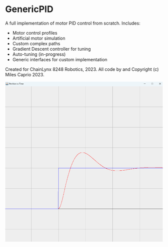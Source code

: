 # GenericPID

A full implementation of motor PID control from scratch. Includes:
* Motor control profiles
* Artificial motor simulation
* Custom complex paths
* Gradient Descent controller for tuning
* Auto-tuning (in-progress)
* Generic interfaces for custom implementation

Created for ChainLynx 8248 Robotics, 2023.
All code by and Copyright (c) Miles Caprio 2023.

![image](screenshot_1.png)
